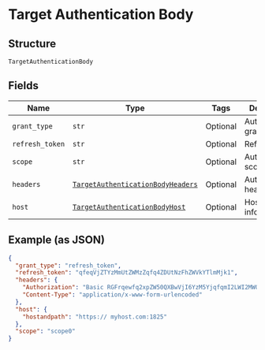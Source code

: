 
# Target Authentication Body

## Structure

`TargetAuthenticationBody`

## Fields

| Name | Type | Tags | Description |
|  --- | --- | --- | --- |
| `grant_type` | `str` | Optional | Authentication grant type. |
| `refresh_token` | `str` | Optional | Refresh token. |
| `scope` | `str` | Optional | Authentication scopes. |
| `headers` | [`TargetAuthenticationBodyHeaders`](../../doc/models/target-authentication-body-headers.md) | Optional | Authentication headers. |
| `host` | [`TargetAuthenticationBodyHost`](../../doc/models/target-authentication-body-host.md) | Optional | Host information. |

## Example (as JSON)

```json
{
  "grant_type": "refresh_token",
  "refresh_token": "qfeqVjZTYzMmUtZWMzZqfq4ZDUtNzFhZWVkYTlmMjk1",
  "headers": {
    "Authorization": "Basic RGFrqewfq2xpZW50QXBwVjI6YzM5YjqfqmI2LWI2MWQtNDRlZTQ5MmM1YTRk",
    "Content-Type": "application/x-www-form-urlencoded"
  },
  "host": {
    "hostandpath": "https:// myhost.com:1825"
  },
  "scope": "scope0"
}
```

